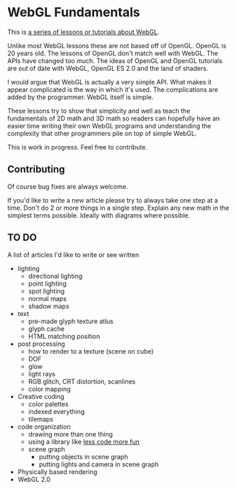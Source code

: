WebGL Fundamentals
==================

This is [a series of lessons or tutorials about WebGL](http://webglfundamentals.org/).

Unlike most WebGL lessons these are not based off of OpenGL. 
OpenGL is 20 years old. The lessons of OpenGL don't match well with WebGL.
The APIs have changed too much. The ideas of OpenGL and OpenGL tutorials
are out of date with WebGL, OpenGL ES 2.0 and the land of shaders.

I would argue that WebGL is actually a very simple API. What makes it
appear complicated is the way in which it's used. The complications
are added by the programmer. WebGL itself is simple.

These lessons try to show that simplicity and well as teach the
fundamentals of 2D math and 3D math so readers can hopefully 
have an easier time writing their own WebGL programs and
understanding the complexity that other programmers pile on 
top of simple WebGL.

This is work in progress. Feel free to contribute.

## Contributing

Of course bug fixes are always welcome.

If you'd like to write a new article please try to always take
one step at a time. Don't do 2 or more things in a single step.
Explain any new math in the simplest terms possible. Ideally
with diagrams where possible.

## TO DO

A list of articles I'd like to write or see written

*   lighting
    *   directional lighting
    *   point lighting
    *   spot lighting
    *   normal maps
    *   shadow maps
*   text
    *   pre-made glyph texture atlus
    *   glyph cache
    *   HTML matching position
*   post processing
    *   how to render to a texture (scene on cube)
    *   DOF
    *   glow
    *   light rays
    *   RGB glitch, CRT distortion, scanlines
    *   color mapping
*   Creative coding
    *   color palettes
    *   indexed everything
    *   tilemaps
*   code organization
    *   drawing more than one thing
    *   using a library like [less code more fun](http://webglfundamentals.org/webgl/lessons/webgl-less-code-more-fun.html)
    *   scene graph
        *   putting objects in scene graph
        *   putting lights and camera in scene graph
*   Physically based rendering
*   WebGL 2.0


